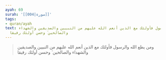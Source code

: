 ```yaml
---
ayah: 69
surah: '[[004|سورة]]'
tags:
- quran/ayah
text: ومن يطع الله والرسول فأولئك مع الذين أنعم الله عليهم من النبيين والصديقين والشهداء
  والصالحين ۚ وحسن أولئك رفيقا
---
```

> ومن يطع الله والرسول فأولئك مع الذين أنعم الله عليهم من النبيين والصديقين والشهداء والصالحين ۚ وحسن أولئك رفيقا

